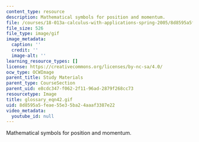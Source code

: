 ```yaml
---
content_type: resource
description: Mathematical symbols for position and momentum.
file: /courses/18-013a-calculus-with-applications-spring-2005/8d8595a5feae55e35ba24aaaf3387e22_glossary_eqn42.gif
file_size: 526
file_type: image/gif
image_metadata:
  caption: ''
  credit: ''
  image-alt: ''
learning_resource_types: []
license: https://creativecommons.org/licenses/by-nc-sa/4.0/
ocw_type: OCWImage
parent_title: Study Materials
parent_type: CourseSection
parent_uid: e8cdc347-f062-2f11-96ad-2879f268cc73
resourcetype: Image
title: glossary_eqn42.gif
uid: 8d8595a5-feae-55e3-5ba2-4aaaf3387e22
video_metadata:
  youtube_id: null
---
```

Mathematical symbols for position and momentum.